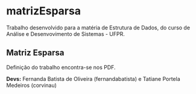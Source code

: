# matrizEsparsa

Trabalho desenvolvido para a matéria de Estrutura de Dados, do curso de Análise e Desenvovimento de Sistemas - UFPR.

## Matriz Esparsa

Definição do trabalho encontra-se nos PDF.

**Devs:** Fernanda Batista de Oliveira (fernandabatista) e Tatiane Portela Medeiros (corvinau)
